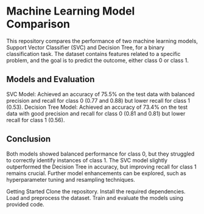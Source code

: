 # Machine Learning Model Comparison

This repository compares the performance of two machine learning models, Support Vector Classifier (SVC) and Decision Tree, for a binary classification task. The dataset contains features related to a specific problem, and the goal is to predict the outcome, either class 0 or class 1.

## Models and Evaluation
SVC Model: Achieved an accuracy of 75.5% on the test data with balanced precision and recall for class 0 (0.77 and 0.88) but lower recall for class 1 (0.53).
Decision Tree Model: Achieved an accuracy of 73.4% on the test data with good precision and recall for class 0 (0.81 and 0.81) but lower recall for class 1 (0.56).


## Conclusion
Both models showed balanced performance for class 0, but they struggled to correctly identify instances of class 1. The SVC model slightly outperformed the Decision Tree in accuracy, but improving recall for class 1 remains crucial. Further model enhancements can be explored, such as hyperparameter tuning and resampling techniques.

Getting Started
Clone the repository.
Install the required dependencies.
Load and preprocess the dataset.
Train and evaluate the models using provided code.

